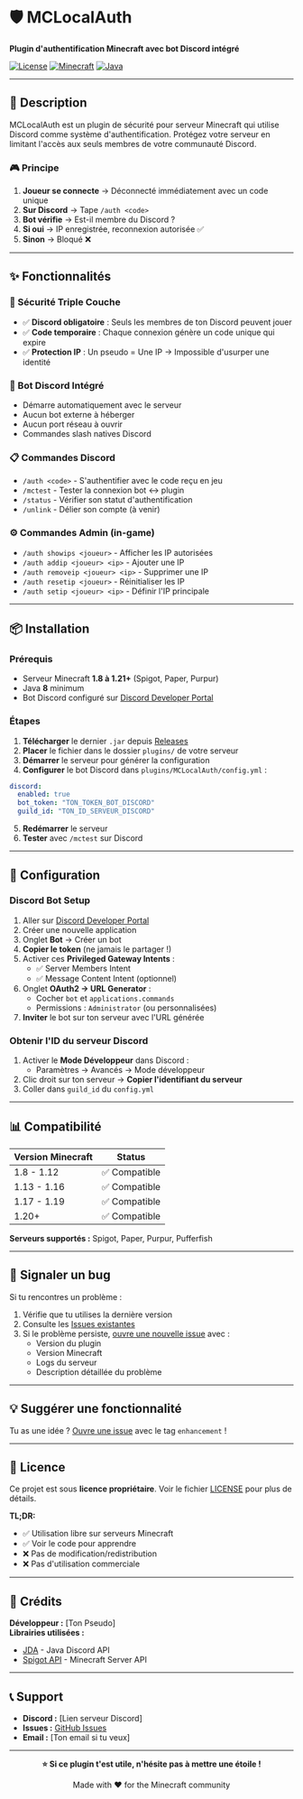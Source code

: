 # 🛡️ MCLocalAuth

**Plugin d'authentification Minecraft avec bot Discord intégré**

[![License](https://img.shields.io/badge/License-Proprietary-red.svg)](LICENSE)
[![Minecraft](https://img.shields.io/badge/Minecraft-1.8--1.21+-green.svg)]()
[![Java](https://img.shields.io/badge/Java-8+-blue.svg)]()

---

## 🎯 Description

MCLocalAuth est un plugin de sécurité pour serveur Minecraft qui utilise Discord comme système d'authentification. Protégez votre serveur en limitant l'accès aux seuls membres de votre communauté Discord.

### 🎮 Principe

1. **Joueur se connecte** → Déconnecté immédiatement avec un code unique
2. **Sur Discord** → Tape `/auth <code>`
3. **Bot vérifie** → Est-il membre du Discord ?
4. **Si oui** → IP enregistrée, reconnexion autorisée ✅
5. **Sinon** → Bloqué ❌

---

## ✨ Fonctionnalités

### 🔐 Sécurité Triple Couche

- ✅ **Discord obligatoire** : Seuls les membres de ton Discord peuvent jouer
- ✅ **Code temporaire** : Chaque connexion génère un code unique qui expire
- ✅ **Protection IP** : Un pseudo = Une IP → Impossible d'usurper une identité

### 🤖 Bot Discord Intégré

- Démarre automatiquement avec le serveur
- Aucun bot externe à héberger
- Aucun port réseau à ouvrir
- Commandes slash natives Discord

### 📋 Commandes Discord

- `/auth <code>` - S'authentifier avec le code reçu en jeu
- `/mctest` - Tester la connexion bot ↔ plugin
- `/status` - Vérifier son statut d'authentification
- `/unlink` - Délier son compte (à venir)

### ⚙️ Commandes Admin (in-game)

- `/auth showips <joueur>` - Afficher les IP autorisées
- `/auth addip <joueur> <ip>` - Ajouter une IP
- `/auth removeip <joueur> <ip>` - Supprimer une IP
- `/auth resetip <joueur>` - Réinitialiser les IP
- `/auth setip <joueur> <ip>` - Définir l'IP principale

---

## 📦 Installation

### Prérequis

- Serveur Minecraft **1.8 à 1.21+** (Spigot, Paper, Purpur)
- Java **8** minimum
- Bot Discord configuré sur [Discord Developer Portal](https://discord.com/developers/applications)

### Étapes

1. **Télécharger** le dernier `.jar` depuis [Releases](../../releases)
2. **Placer** le fichier dans le dossier `plugins/` de votre serveur
3. **Démarrer** le serveur pour générer la configuration
4. **Configurer** le bot Discord dans `plugins/MCLocalAuth/config.yml` :

```yaml
discord:
  enabled: true
  bot_token: "TON_TOKEN_BOT_DISCORD"
  guild_id: "TON_ID_SERVEUR_DISCORD"
```

5. **Redémarrer** le serveur
6. **Tester** avec `/mctest` sur Discord

---

## 🔧 Configuration

### Discord Bot Setup

1. Aller sur [Discord Developer Portal](https://discord.com/developers/applications)
2. Créer une nouvelle application
3. Onglet **Bot** → Créer un bot
4. **Copier le token** (ne jamais le partager !)
5. Activer ces **Privileged Gateway Intents** :
   - ✅ Server Members Intent
   - ✅ Message Content Intent (optionnel)
6. Onglet **OAuth2 → URL Generator** :
   - Cocher `bot` et `applications.commands`
   - Permissions : `Administrator` (ou personnalisées)
7. **Inviter** le bot sur ton serveur avec l'URL générée

### Obtenir l'ID du serveur Discord

1. Activer le **Mode Développeur** dans Discord :
   - Paramètres → Avancés → Mode développeur
2. Clic droit sur ton serveur → **Copier l'identifiant du serveur**
3. Coller dans `guild_id` du `config.yml`

---

## 📊 Compatibilité

| Version Minecraft | Status |
|-------------------|--------|
| 1.8 - 1.12        | ✅ Compatible |
| 1.13 - 1.16       | ✅ Compatible |
| 1.17 - 1.19       | ✅ Compatible |
| 1.20+             | ✅ Compatible |

**Serveurs supportés :** Spigot, Paper, Purpur, Pufferfish

---

## 🐛 Signaler un bug

Si tu rencontres un problème :

1. Vérifie que tu utilises la dernière version
2. Consulte les [Issues existantes](../../issues)
3. Si le problème persiste, [ouvre une nouvelle issue](../../issues/new) avec :
   - Version du plugin
   - Version Minecraft
   - Logs du serveur
   - Description détaillée du problème

---

## 💡 Suggérer une fonctionnalité

Tu as une idée ? [Ouvre une issue](../../issues/new) avec le tag `enhancement` !

---

## 📜 Licence

Ce projet est sous **licence propriétaire**. Voir le fichier [LICENSE](LICENSE) pour plus de détails.

**TL;DR:**
- ✅ Utilisation libre sur serveurs Minecraft
- ✅ Voir le code pour apprendre
- ❌ Pas de modification/redistribution
- ❌ Pas d'utilisation commerciale

---

## 🙏 Crédits

**Développeur :** [Ton Pseudo]  
**Librairies utilisées :**
- [JDA](https://github.com/discord-jda/JDA) - Java Discord API
- [Spigot API](https://www.spigotmc.org/) - Minecraft Server API

---

## 📞 Support

- **Discord :** [Lien serveur Discord]
- **Issues :** [GitHub Issues](../../issues)
- **Email :** [Ton email si tu veux]

---

<div align="center">

**⭐ Si ce plugin t'est utile, n'hésite pas à mettre une étoile !**

Made with ❤️ for the Minecraft community


</div>
